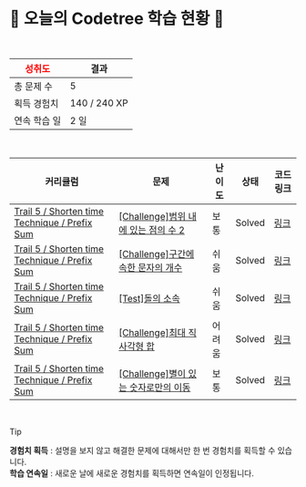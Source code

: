 # 🌲 오늘의 Codetree 학습 현황 🌲

<br />

| <span style="color:red;display:block;text-align:center;"> **성취도**</span> | 결과 |
|---|---|
| 총 문제 수 | 5 |
| 획득 경험치 | 140 / 240 XP |
| 연속 학습 일 | 2 일 |

<br />

|커리큘럼|문제|난이도|상태|코드 링크|
|---|---|---|---|---|
|[Trail 5 / Shorten time Technique / Prefix Sum](https://https://en.codetree.ai/trail-info/intermediate-mid/)|[[Challenge]범위 내에 있는 점의 수 2](https://https://en.codetree.ai/trails/complete/curated-cards/challenge-the-number-of-points-within-the-range-2/)|보통|Solved|[링크](https://github.com/ysb2152/codetree-TILs/blob/main/250109/%EB%B2%94%EC%9C%84%20%EB%82%B4%EC%97%90%20%EC%9E%88%EB%8A%94%20%EC%A0%90%EC%9D%98%20%EC%88%98%202/the-number-of-points-within-the-range-2.py)|
|[Trail 5 / Shorten time Technique / Prefix Sum](https://https://en.codetree.ai/trail-info/intermediate-mid/)|[[Challenge]구간에 속한 문자의 개수](https://https://en.codetree.ai/trails/complete/curated-cards/challenge-the-number-of-characters-in-the-interval/)|쉬움|Solved|[링크](https://github.com/ysb2152/codetree-TILs/blob/main/250109/%EA%B5%AC%EA%B0%84%EC%97%90%20%EC%86%8D%ED%95%9C%20%EB%AC%B8%EC%9E%90%EC%9D%98%20%EA%B0%9C%EC%88%98/the-number-of-characters-in-the-interval.py)|
|[Trail 5 / Shorten time Technique / Prefix Sum](https://https://en.codetree.ai/trail-info/intermediate-mid/)|[[Test]돌의 소속](https://https://en.codetree.ai/trails/complete/curated-cards/test-belonging-to-a-rock/)|쉬움|Solved|[링크](https://github.com/ysb2152/codetree-TILs/blob/main/250109/%EB%8F%8C%EC%9D%98%20%EC%86%8C%EC%86%8D/belonging-to-a-rock.py)|
|[Trail 5 / Shorten time Technique / Prefix Sum](https://https://en.codetree.ai/trail-info/intermediate-mid/)|[[Challenge]최대 직사각형 합](https://https://en.codetree.ai/trails/complete/curated-cards/challenge-max-rect-sum-in-grid/)|어려움|Solved|[링크](https://github.com/ysb2152/codetree-TILs/blob/main/250109/%EC%B5%9C%EB%8C%80%20%EC%A7%81%EC%82%AC%EA%B0%81%ED%98%95%20%ED%95%A9/max-rect-sum-in-grid.py)|
|[Trail 5 / Shorten time Technique / Prefix Sum](https://https://en.codetree.ai/trail-info/intermediate-mid/)|[[Challenge]별이 있는 숫자로만의 이동](https://https://en.codetree.ai/trails/complete/curated-cards/challenge-move-to-numbers-with-star/)|보통|Solved|[링크](https://github.com/ysb2152/codetree-TILs/blob/main/250109/%EB%B3%84%EC%9D%B4%20%EC%9E%88%EB%8A%94%20%EC%88%AB%EC%9E%90%EB%A1%9C%EB%A7%8C%EC%9D%98%20%EC%9D%B4%EB%8F%99/move-to-numbers-with-star.py)|


<br />

> [!TIP]
> **경험치 획득** : 설명을 보지 않고 해결한 문제에 대해서만 한 번 경험치를 획득할 수 있습니다.  
> **학습 연속일** : 새로운 날에 새로운 경험치를 획득하면 연속일이 인정됩니다.

